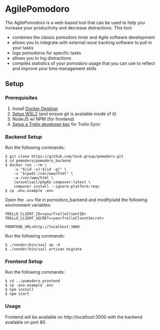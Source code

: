 # AgilePomodoro

The AgilePomodoro is a web-based tool that can be used to help you increase your productivity and decrease distractions. This tool:
- combines the classic pomodoro timer and Agile software development
- allows you to integrate with external issue tracking software to pull in your tasks
- logs pomodoros for specific tasks
- allows you to log distractions
- compiles statistics of your pomodoro usage that you can use to reflect and improve your time management skills

## Setup

### Prerequisites
1. Install [Docker Desktop](https://www.docker.com/products/docker-desktop/)
2. [Setup WSL2](https://learn.microsoft.com/en-us/windows/wsl/install) (and ensure git is available inside of it)
3. NodeJS w/ NPM (for frontend)
4. [Setup a Trello developer key](https://trello.com/power-ups/admin) for Trello Sync

### Backend Setup
Run the following commands:
```console
$ git clone https://github.com/tesk-group/pomodoro.git 
$ cd pomodoro/pomodoro_backend
$ docker run --rm \
    -u "$(id -u):$(id -g)" \
    -v "$(pwd):/var/www/html" \
    -w /var/www/html \
    laravelsail/php82-composer:latest \
    composer install --ignore-platform-reqs
$ cp .env.example .env
```

Open the `.env` file in pomodoro_backend and modify/add the following environment variables:
```
TRELLO_CLIENT_ID=<yourTrelloClientID>
TRELLO_CLIENT_SECRET=<yourTrelloClientSecret>

FRONTEND_URL=http://localhost:3000
```
Run the following commands:
```
$ ./vendor/bin/sail up -d
$ ./vendor/bin/sail artisan migrate
```

### Frontend Setup
Run the following commands:
```
$ cd ../pomodoro_prontend
$ cp .env.example .env
$ npm install
$ npm start
```

### Usage
Frontend will be available on http://localhost:3000 with the backend available on port 80.
